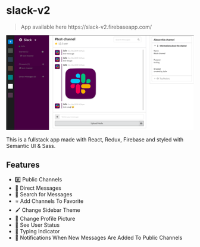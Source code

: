 <h1>slack-v2</h1>
<blockquote>
App available here https://slack-v2.firebaseapp.com/
</blockquote>
<img src="slack-v2.png" alt="" />
<p>This is a fullstack app made with React, Redux, Firebase and styled with Semantic UI & Sass.</p>
<h2>Features</h2>
<ul>
  <li>#️⃣ Public Channels</li>
  <li>💬 Direct Messages</li>
  <li>🔎 Search for Messages</li>
  <li>⭐️ Add Channels To Favorite</li>
  <li>🖌 Change Sidebar Theme</li>
  <li>📸 Change Profile Picture</li>
  <li>📴 See User Status</li>
  <li>📝 Typing Indicator</li>
  <li> 📲 Notifications When New Messages Are Added To Public Channels </li>
</ul>
